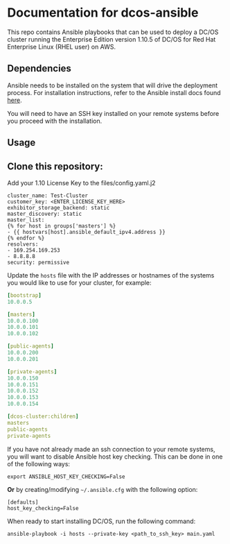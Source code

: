 # Documentation for dcos-ansible

This repo contains Ansible playbooks that can be used to deploy a DC/OS cluster
running the Enterprise Edition version 1.10.5 of DC/OS for Red Hat Enterprise Linux (RHEL user) on AWS.

## Dependencies

Ansible needs to be installed on the system that will drive the deployment
process. For installation instructions, refer to the Ansible install docs found
[here](http://docs.ansible.com/ansible/latest/intro_installation.html).

You will need to have an SSH key installed on your remote systems before you
proceed with the installation.

## Usage

## Clone this repository:

Add your 1.10 License Key to the files/config.yaml.j2

```bootstrap_url: http://{{ hostvars[groups['bootstrap'][0]].ansible_default_ipv4.address }}
cluster_name: Test-Cluster
customer_key: <ENTER_LICENSE_KEY_HERE>
exhibitor_storage_backend: static
master_discovery: static
master_list:
{% for host in groups['masters'] %}
- {{ hostvars[host].ansible_default_ipv4.address }}
{% endfor %}
resolvers:
- 169.254.169.253
- 8.8.8.8
security: permissive
```


Update the `hosts` file with the IP addresses or hostnames of the systems you would like to use for your cluster, for example:

```yaml
[bootstrap]
10.0.0.5

[masters]
10.0.0.100
10.0.0.101
10.0.0.102

[public-agents]
10.0.0.200
10.0.0.201

[private-agents]
10.0.0.150
10.0.0.151
10.0.0.152
10.0.0.153
10.0.0.154

[dcos-cluster:children]
masters
public-agents
private-agents
```

If you have not already made an ssh connection to your remote systems, you will
want to disable Ansible host key checking. This can be done in one of the
following ways:

```
export ANSIBLE_HOST_KEY_CHECKING=False
```

**Or** by creating/modifying `~/.ansible.cfg` with the following option:

```
[defaults]
host_key_checking=False
```

When ready to start installing DC/OS, run the following command:

```
ansible-playbook -i hosts --private-key <path_to_ssh_key> main.yaml
```
